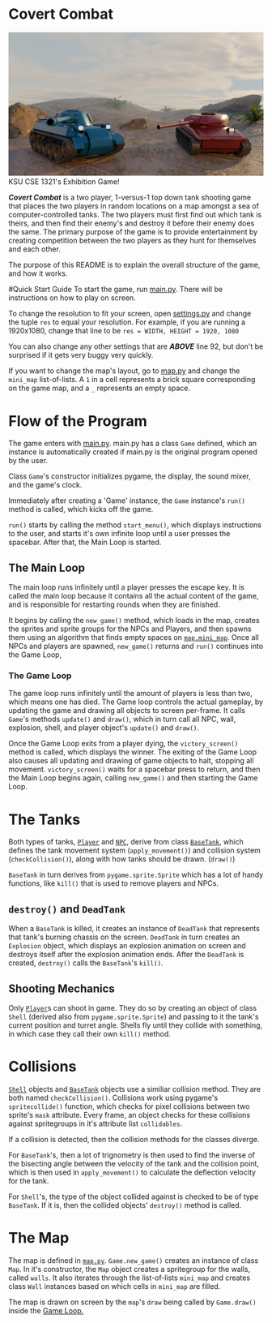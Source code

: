 # Covert Combat
![Splash Art from the Start Menu](MenuResources/CovertCombatSplashArt.png)
KSU CSE 1321's Exhibition Game!

***Covert Combat*** is a two player, 1-versus-1 top down tank shooting game that places the two players in random locations on a map amongst a sea of computer-controlled tanks. The two players must first find out which tank is theirs, and then find their enemy's and destroy it before their enemy does the same. The primary purpose of the game is to provide entertainment by creating competition between the two players as they hunt for themselves and each other.

The purpose of this README is to explain the overall structure of the game, and how it works.

#Quick Start Guide
To start the game, run [main.py](main.py). There will be instructions on how to play on screen.

To change the resolution to fit your screen, open [settings.py](settings.py) and change the tuple `res` to equal your resolution. For example, if you are running a 1920x1080, change that line to be 
`res = WIDTH, HEIGHT = 1920, 1080`

You can also change any other settings that are ***ABOVE*** line 92, but don't be surprised if it gets very buggy very quickly.

If you want to change the map's layout, go to [map.py](map.py) and change the `mini_map` list-of-lists. A `1` in a cell represents a brick square corresponding on the game map, and a `_` represents an empty space.

# Flow of the Program
The game enters with [main.py](main.py). main.py has a class `Game` defined, which an instance is automatically created if main.py is the original program opened by the user.

Class `Game`'s constructor initializes pygame, the display, the sound mixer, and the game's clock.

Immediately after creating a 'Game' instance, the `Game` instance's `run()` method is called, which kicks off the game.

`run()` starts by calling the method `start_menu()`, which displays instructions to the user, and starts it's own infinite loop until a user presses the spacebar. After that, the Main Loop is started.

## The Main Loop
The main loop runs infinitely until a player presses the escape key. It is called the main loop because it contains all the actual content of the game, and is responsible for restarting rounds when they are finished.

It begins by calling the `new_game()` method, which loads in the map, creates the sprites and sprite groups for the NPCs and Players, and then spawns them using an algorithm that finds empty spaces on [`map.mini_map`](map.py). Once all NPCs and players are spawned, `new_game()` returns and `run()` continues into the Game Loop,

### The Game Loop
The game loop runs infinitely until the amount of players is less than two, which means one has died. The Game loop controls the actual gameplay, by updating the game and drawing all objects to screen per-frame. It calls `Game`'s methods `update()` and `draw()`, which in turn call all NPC, wall, explosion, shell, and player object's `update()` and `draw()`.

Once the Game Loop exits from a player dying, the `victory_screen()` method is called, which displays the winner. The exiting of the Game Loop also causes all updating and drawing of game objects to halt, stopping all movement. `victory_screen()` waits for a spacebar press to return, and then the Main Loop begins again, calling `new_game()` and then starting the Game Loop.

# The Tanks
Both types of tanks, [`Player`](player.py) and [`NPC`](NPC.py), derive from class [`BaseTank`](BaseTank.py), which defines the tank movement system (`apply_movement()`) and collision system (`checkCollision()`), along with how tanks should be drawn. (`draw()`)

`BaseTank` in turn derives from `pygame.sprite.Sprite` which has a lot of handy functions, like `kill()` that is used to remove players and NPCs.

## `destroy()` and `DeadTank`
When a `BaseTank` is killed, it creates an instance of `DeadTank` that represents that tank's burning chassis on the screen. `DeadTank` in turn creates an `Explosion` object, which displays an explosion animation on screen and destroys itself after the explosion animation ends. After the `DeadTank` is created, `destroy()` calls the `BaseTank`'s `kill()`.

## Shooting Mechanics
Only [`Player`](player.py)s can shoot in game. They do so by creating an object of class `Shell` (derived also from `pygame.sprite.Sprite`) and passing to it the tank's current position and turret angle. Shells fly until they collide with something, in which case they call their own `kill()` method.

# Collisions
[`Shell`](player.py) objects and [`BaseTank`](BaseTank.py) objects use a similiar collision method. They are both named `checkCollision()`. Collisions work using pygame's `spritecollide()` function, which checks for pixel collisions between two sprite's `mask` attribute. Every frame, an object checks for these collisions against spritegroups in it's attribute list `collidables`. 

If a collision is detected, then the collision methods for the classes diverge.

For `BaseTank`'s, then a lot of trignometry is then used to find the inverse of the bisecting angle between the velocity of the tank and the collision point, which is then used in `apply_movement()` to calculate the deflection velocity for the tank.

For `Shell`'s, the type of the object collided against is checked to be of type `BaseTank`. If it is, then the collided objects' `destroy()` method is called.

# The Map
The map is defined in [`map.py`](map.py). `Game.new_game()` creates an instance of class `Map`. In it's constructor, the `Map` object creates a spritegroup for the walls, called `walls`. It also iterates through the list-of-lists `mini_map` and creates class `Wall` instances based on which cells in `mini_map` are filled. 

The map is drawn on screen by the `map`'s `draw` being called by `Game.draw()` inside the [Game Loop.](#the-game-loop)

